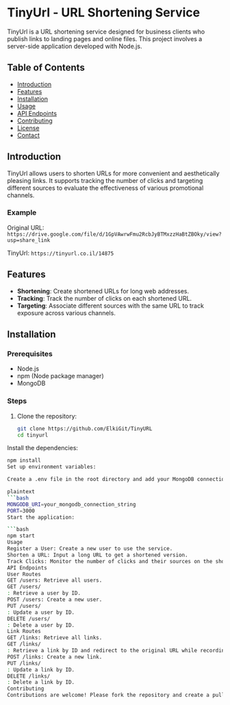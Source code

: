 # TinyUrl - URL Shortening Service

TinyUrl is a URL shortening service designed for business clients who publish links to landing pages and online files. This project involves a server-side application developed with Node.js.

## Table of Contents

- [Introduction](#introduction)
- [Features](#features)
- [Installation](#installation)
- [Usage](#usage)
- [API Endpoints](#api-endpoints)
- [Contributing](#contributing)
- [License](#license)
- [Contact](#contact)

## Introduction

TinyUrl allows users to shorten URLs for more convenient and aesthetically pleasing links. It supports tracking the number of clicks and targeting different sources to evaluate the effectiveness of various promotional channels.

### Example

Original URL: `https://drive.google.com/file/d/1GpVAwrwFmu2RcbJyBTMxzzHaBtZBOky/view?usp=share_link`

TinyUrl: `https://tinyurl.co.il/14875`

## Features

- **Shortening**: Create shortened URLs for long web addresses.
- **Tracking**: Track the number of clicks on each shortened URL.
- **Targeting**: Associate different sources with the same URL to track exposure across various channels.

## Installation

### Prerequisites

- Node.js
- npm (Node package manager)
- MongoDB

### Steps

1. Clone the repository:

   ```bash
   git clone https://github.com/ElkiGit/TinyURL
   cd tinyurl
Install the dependencies:

```bash
npm install
Set up environment variables:

Create a .env file in the root directory and add your MongoDB connection string.

plaintext
```bash
MONGODB_URI=your_mongodb_connection_string
PORT=3000
Start the application:

```bash
npm start
Usage
Register a User: Create a new user to use the service.
Shorten a URL: Input a long URL to get a shortened version.
Track Clicks: Monitor the number of clicks and their sources on the shortened URLs.
API Endpoints
User Routes
GET /users: Retrieve all users.
GET /users/
: Retrieve a user by ID.
POST /users: Create a new user.
PUT /users/
: Update a user by ID.
DELETE /users/
: Delete a user by ID.
Link Routes
GET /links: Retrieve all links.
GET /links/
: Retrieve a link by ID and redirect to the original URL while recording the click.
POST /links: Create a new link.
PUT /links/
: Update a link by ID.
DELETE /links/
: Delete a link by ID.
Contributing
Contributions are welcome! Please fork the repository and create a pull request with your changes. Ensure your code adheres to the coding standards and includes appropriate tests.

